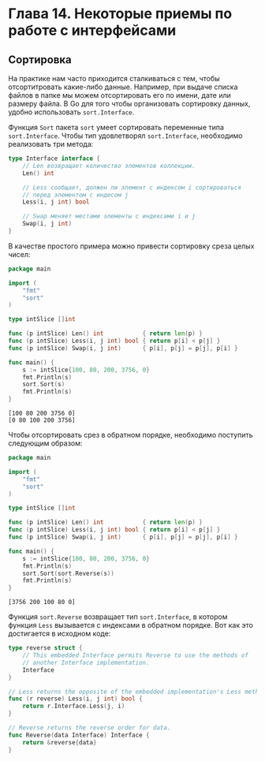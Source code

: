 # Глава 14. Некоторые приемы по работе с интерфейсами

## Сортировка
На практике нам часто приходится сталкиваться с тем, чтобы отсортитровать какие-либо данные. Например, при выдаче списка файлов в папке мы можем отсортировать его по имени, дате или размеру файла. В Go для того чтобы организовать сортировку данных, удобно использовать `sort.Interface`.

Функция `Sort` пакета `sort` умеет сортировать переменные типа `sort.Interface`. Чтобы тип удовлетворял `sort.Interface`, необходимо реализовать три метода:

```go
type Interface interface {
	// Len возвращает количество элементов коллекции.
	Len() int

	// Less сообщает, должен ли элемент с индексом i сортироваться
    // перед элементом с индесом j
	Less(i, j int) bool

	// Swap меняет местами элементы с индексами i и j
	Swap(i, j int)
}
```
В качестве простого примера можно привести сортировку среза целых чисел: 

```go {.example_for_playground}
package main

import (
	"fmt"
	"sort"
)

type intSlice []int

func (p intSlice) Len() int           { return len(p) }
func (p intSlice) Less(i, j int) bool { return p[i] < p[j] }
func (p intSlice) Swap(i, j int)      { p[i], p[j] = p[j], p[i] }

func main() {
    s := intSlice{100, 80, 200, 3756, 0}
	fmt.Println(s)
	sort.Sort(s)
	fmt.Println(s)
}
```
```
[100 80 200 3756 0]
[0 80 100 200 3756]
```

Чтобы отсортировать срез в обратном порядке, необходимо поступить следующим образом: 
```go {.example_for_playground}
package main

import (
	"fmt"
	"sort"
)

type intSlice []int

func (p intSlice) Len() int           { return len(p) }
func (p intSlice) Less(i, j int) bool { return p[i] < p[j] }
func (p intSlice) Swap(i, j int)      { p[i], p[j] = p[j], p[i] }

func main() {
    s := intSlice{100, 80, 200, 3756, 0}
	fmt.Println(s)
	sort.Sort(sort.Reverse(s))
	fmt.Println(s)
}
```
```
[3756 200 100 80 0]
```

Функция `sort.Reverse` возвращает тип `sort.Interface`, в котором функция `Less` вызывается с индексами в обратном порядке. Вот как это достигается в исходном коде: 

```go
type reverse struct {
	// This embedded Interface permits Reverse to use the methods of
	// another Interface implementation.
	Interface
}

// Less returns the opposite of the embedded implementation's Less method.
func (r reverse) Less(i, j int) bool {
	return r.Interface.Less(j, i)
}

// Reverse returns the reverse order for data.
func Reverse(data Interface) Interface {
	return &reverse{data}
}
```
